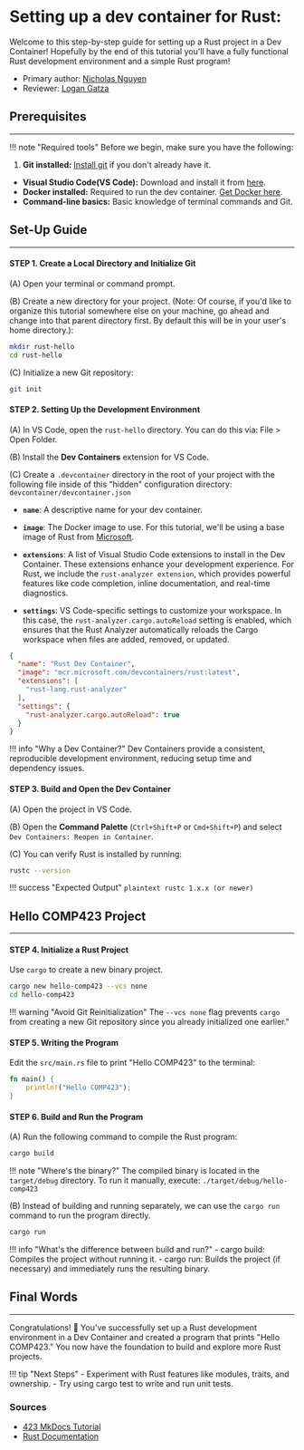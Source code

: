 # **Setting up a dev container for Rust:**
Welcome to this step-by-step guide for setting up a Rust project in a Dev Container! Hopefully by the end of this tutorial you'll have a fully functional Rust development environment and a simple Rust program!

* Primary author: [Nicholas Nguyen](https://github.com/Nickn2137)
* Reviewer: [Logan Gatza](https://github.com/lrgatza)

## **Prerequisites**
---

!!! note "Required tools"
    Before we begin, make sure you have the following:
1. **Git installed:** [Install git](https://git-scm.com/book/en/v2/Getting-Started-Installing-Git) if you don't already have it.
- **Visual Studio Code(VS Code):** Download and install it from [here](https://code.visualstudio.com/).
- **Docker installed:** Required to run the dev container. [Get Docker here](https://www.docker.com/products/docker-desktop). 
- **Command-line basics:** Basic knowledge of terminal commands and Git.

## **Set-Up Guide**
---

#### STEP 1. Create a Local Directory and Initialize Git

(A) Open your terminal or command prompt.

(B) Create a new directory for your project. (Note: Of course, if you'd like to organize this tutorial somewhere else on your machine, go ahead and change into that parent directory first. By default this will be in your user's home directory.):

``` bash
mkdir rust-hello
cd rust-hello
```
(C) Initialize a new Git repository:
``` bash
git init
```
#### STEP 2. Setting Up the Development Environment

(A) In VS Code, open the `rust-hello` directory. You can do this via: File > Open Folder.

(B) Install the **Dev Containers** extension for VS Code.

(C) Create a `.devcontainer` directory in the root of your project with the following file inside of this "hidden" configuration directory: `devcontainer/devcontainer.json`

* **`name`**: A descriptive name for your dev container.

* **`image`**: The Docker image to use. For this tutorial, we'll be using a base image of Rust from [Microsoft](https://hub.docker.com/r/microsoft/vscode-devcontainers).

* **`extensions`**: A list of Visual Studio Code extensions to install in the Dev Container. These extensions enhance your development experience. For Rust, we include the `rust-analyzer extension`, which provides powerful features like code completion, inline documentation, and real-time diagnostics.

* **`settings`**: VS Code-specific settings to customize your workspace. In this case, the `rust-analyzer.cargo.autoReload` setting is enabled, which ensures that the Rust Analyzer automatically reloads the Cargo workspace when files are added, removed, or updated.
``` json
{
  "name": "Rust Dev Container",
  "image": "mcr.microsoft.com/devcontainers/rust:latest",
  "extensions": [
    "rust-lang.rust-analyzer"
  ],
  "settings": {
    "rust-analyzer.cargo.autoReload": true
  }
}
```

!!! info "Why a Dev Container?" 
    Dev Containers provide a consistent, reproducible development environment, reducing setup time and dependency issues.

#### STEP 3. Build and Open the Dev Container

(A) Open the project in VS Code.

(B) Open the **Command Palette** (`Ctrl+Shift+P` or `Cmd+Shift+P`) and select `Dev Containers: Reopen in Container`.

(C) You can verify Rust is installed by running:
``` bash
rustc --version
```

!!! success "Expected Output"
    `plaintext rustc 1.x.x (or newer)`

## **Hello COMP423 Project**
---

#### STEP 4. Initialize a Rust Project

Use `cargo` to create a new binary project.

``` bash
cargo new hello-comp423 --vcs none
cd hello-comp423
```

!!! warning "Avoid Git Reinitialization"
    The `--vcs none` flag prevents `cargo` from creating a new Git repository since you already initialized one earlier."

#### STEP 5. Writing the Program
Edit the `src/main.rs` file to print "Hello COMP423" to the terminal:
``` rust
fn main() {
    println!("Hello COMP423");
}
```

#### STEP 6. Build and Run the Program
(A) Run the following command to compile the Rust program:
``` bash
cargo build
```
!!! note "Where's the binary?"
    The compiled binary is located in the `target/debug` directory. To run it manually, execute: `./target/debug/hello-comp423`

(B) Instead of building and running separately, we can use the `cargo run` command to run the program directly.

``` bash
cargo run
```
!!! info "What's the difference between build and run?"
    - cargo build: Compiles the project without running it.
    - cargo run: Builds the project (if necessary) and immediately runs the resulting binary.

## **Final Words**
---

Congratulations! 🎉 You've successfully set up a Rust development environment in a Dev Container and created a program that prints "Hello COMP423." You now have the foundation to build and explore more Rust projects.

!!! tip "Next Steps" 
    - Experiment with Rust features like modules, traits, and ownership. - Try using cargo test to write and run unit tests.

### Sources

- [423 MkDocs Tutorial](https://comp423-25s.github.io/resources/MkDocs/tutorial/#understanding-your-cicd-workflow)
- [Rust Documentation](https://doc.rust-lang.org/rust-by-example/hello.html)

